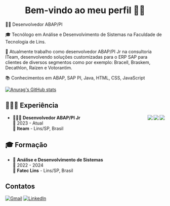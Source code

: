 <h1 align="center"> Bem-vindo ao meu perfil 👋🏻 </br> </h1>

👨‍💻 Desenvolvedor ABAP/PI

🎓 Tecnólogo em Análise e Desenvolvimento de Sistemas na Faculdade de Tecnologia de Lins.

💼 Atualmente trabalho como desenvolvedor ABAP/PI Jr na consultoria ITeam, desenvolvendo soluções customizadas para o ERP SAP para clientes de diversos segmentos como por exemplo: Bracell, Braskem, Decathlon, Raízen e Votorantim.

📚 Conhecimentos em ABAP, SAP PI, Java, HTML, CSS, JavaScript

[![Anurag's GitHub stats](https://github-readme-stats.vercel.app/api?username=AndreLuizDG&theme=github_dark&hide_border=true)](https://github.com/anuraghazra/github-readme-stats)

<h2>🧑🏻‍💻 Experiência</h2>
  
<img align="right" src="https://img.shields.io/badge/Windows-0078D6?logo=windows&logoColor=white" />
<img align="right" src="https://img.shields.io/badge/Microsoft%20Office-D83B01?logo=microsoft-office&logoColor=white" />
<img align="right" src="https://img.shields.io/badge/SAP-0FAAFF?logo=sap&logoColor=white" />

- 🧑🏻‍💻 **Desenvolvedor ABAP/PI Jr**\
📆 2023 - Atual\
📍 **Iteam** - Lins/SP, Brasil

</details>

<h2>🎓 Formação</h2>
  
- 📖 **Análise e Desenvolvimento de Sistemas**\
📆 2022 - 2024\
📍 **Fatec Lins** - Lins/SP, Brasil
          
## Contatos
[![Gmail](https://img.shields.io/badge/Gmail-333333?style=for-the-badge&logo=gmail&logoColor=red)](mailto:andreluizguilhermini@gmail.com)
[![LinkedIn](https://img.shields.io/badge/LinkedIn-0077B5?style=for-the-badge&logo=linkedin&logoColor=white)](https://www.linkedin.com/in/andr%C3%A9-luiz-guilhermini-b5121224a/)
